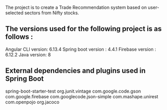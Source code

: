 

The project is to create a Trade Recommendation system based on user-selected sectors from Nifty stocks.

## The versions used for the following project is as follows :

Angular CLI version: 6.13.4
Spring boot version : 4.4.1	
Firebase version : 6.12.2
Java version: 8

## External dependencies and plugins used in Spring Boot

spring-boot-starter-test
org.junit.vintage
com.google.code.gson
com.google.firebase
com.googlecode.json-simple
com.mashape.unirest
com.openpojo
org.jacoco
